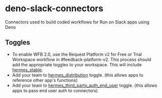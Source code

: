 # deno-slack-connectors

Connectors used to build coded workflows for Run on Slack apps using Deno

## Toggles

- To enable WFB 2.0, use the Request Platform v2 for Free or Trial Workspace workflow in #feedback-platform-v2. This process should add the appropriate toggles to your workspace. This will include [hermes_stable](https://houston.tinyspeck.com/experiments/2349524201781).
- Add your team to [hermes_distribution](https://houston.tinyspeck.com/experiments/4540863538342) toggle. (this allows apps to reference
  other app's functions)
- Add your team to [hermes_third_party_auth_end_user](https://houston.tinyspeck.com/experiments/4449135040515) toggle. (this allows apps to
  pass end user auth to connectors)

